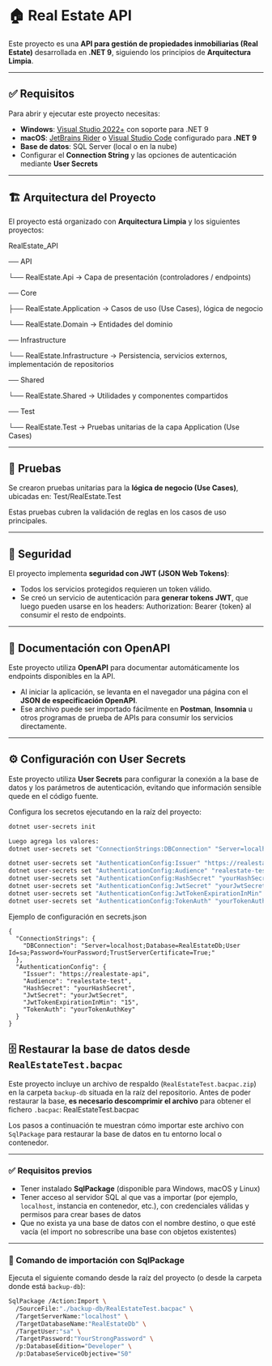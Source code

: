 # 🏠 Real Estate API

Este proyecto es una **API para gestión de propiedades inmobiliarias (Real Estate)** desarrollada en **.NET 9**, siguiendo los principios de **Arquitectura Limpia**.

---

## ✅ Requisitos

Para abrir y ejecutar este proyecto necesitas:

- **Windows**: [Visual Studio 2022+](https://visualstudio.microsoft.com/) con soporte para .NET 9  
- **macOS**: [JetBrains Rider](https://www.jetbrains.com/rider/) o [Visual Studio Code](https://code.visualstudio.com/) configurado para **.NET 9**  
- **Base de datos**: SQL Server (local o en la nube)  
- Configurar el **Connection String** y las opciones de autenticación mediante **User Secrets**

---

## 🏗️ Arquitectura del Proyecto

El proyecto está organizado con **Arquitectura Limpia** y los siguientes proyectos:

RealEstate_API

── API

   └── RealEstate.Api             → Capa de presentación (controladores / endpoints)
   
── Core

   ├── RealEstate.Application     → Casos de uso (Use Cases), lógica de negocio
   
   └── RealEstate.Domain          → Entidades del dominio
   
── Infrastructure

   └── RealEstate.Infrastructure  → Persistencia, servicios externos, implementación de repositorios
   
── Shared

   └── RealEstate.Shared          → Utilidades y componentes compartidos
   
── Test

   └── RealEstate.Test            → Pruebas unitarias de la capa Application (Use Cases)


---

## 🧪 Pruebas

Se crearon pruebas unitarias para la **lógica de negocio (Use Cases)**, ubicadas en: Test/RealEstate.Test

Estas pruebas cubren la validación de reglas en los casos de uso principales.

---

## 🔐 Seguridad

El proyecto implementa **seguridad con JWT (JSON Web Tokens)**:

- Todos los servicios protegidos requieren un token válido.  
- Se creó un servicio de autenticación para **generar tokens JWT**, que luego pueden usarse en los headers: Authorization: Bearer {token} al consumir el resto de endpoints.  

---


## 📘 Documentación con OpenAPI

Este proyecto utiliza **OpenAPI** para documentar automáticamente los endpoints disponibles en la API.  

- Al iniciar la aplicación, se levanta en el navegador una página con el **JSON de especificación OpenAPI**.  
- Ese archivo puede ser importado fácilmente en **Postman**, **Insomnia** u otros programas de prueba de APIs para consumir los servicios directamente.

---

## ⚙️ Configuración con User Secrets

Este proyecto utiliza **User Secrets** para configurar la conexión a la base de datos y los parámetros de autenticación, evitando que información sensible quede en el código fuente.

Configura los secretos ejecutando en la raíz del proyecto:

```bash
dotnet user-secrets init

Luego agrega los valores:
dotnet user-secrets set "ConnectionStrings:DBConnection" "Server=localhost;Database=RealEstateDb;User Id=sa;Password=YourPassword;TrustServerCertificate=True;"

dotnet user-secrets set "AuthenticationConfig:Issuer" "https://realestate-api"
dotnet user-secrets set "AuthenticationConfig:Audience" "realestate-test"
dotnet user-secrets set "AuthenticationConfig:HashSecret" "yourHashSecret"
dotnet user-secrets set "AuthenticationConfig:JwtSecret" "yourJwtSecret"
dotnet user-secrets set "AuthenticationConfig:JwtTokenExpirationInMin" "15"
dotnet user-secrets set "AuthenticationConfig:TokenAuth" "yourTokenAuthKey"
```

Ejemplo de configuración en secrets.json
```
{
  "ConnectionStrings": {
    "DBConnection": "Server=localhost;Database=RealEstateDb;User Id=sa;Password=YourPassword;TrustServerCertificate=True;"
  },
  "AuthenticationConfig": {
    "Issuer": "https://realestate-api",
    "Audience": "realestate-test",
    "HashSecret": "yourHashSecret",
    "JwtSecret": "yourJwtSecret",
    "JwtTokenExpirationInMin": "15",
    "TokenAuth": "yourTokenAuthKey"
  }
}
```

## 🗄️ Restaurar la base de datos desde `RealEstateTest.bacpac`

Este proyecto incluye un archivo de respaldo (`RealEstateTest.bacpac.zip`) en la carpeta `backup-db` situada en la raíz del repositorio.
Antes de poder restaurar la base, **es necesario descomprimir el archivo** para obtener el fichero `.bacpac`: RealEstateTest.bacpac

Los pasos a continuación te muestran cómo importar este archivo con `SqlPackage` para restaurar la base de datos en tu entorno local o contenedor.

---

### ✅ Requisitos previos

- Tener instalado **SqlPackage** (disponible para Windows, macOS y Linux)  
- Tener acceso al servidor SQL al que vas a importar (por ejemplo, `localhost`, instancia en contenedor, etc.), con credenciales válidas y permisos para crear bases de datos  
- Que no exista ya una base de datos con el nombre destino, o que esté vacía (el import no sobrescribe una base con objetos existentes)

---

### 🔧 Comando de importación con SqlPackage

Ejecuta el siguiente comando desde la raíz del proyecto (o desde la carpeta donde está `backup-db`):

```bash
SqlPackage /Action:Import \
  /SourceFile:"./backup-db/RealEstateTest.bacpac" \
  /TargetServerName:"localhost" \
  /TargetDatabaseName:"RealEstateDb" \
  /TargetUser:"sa" \
  /TargetPassword:"YourStrongPassword" \
  /p:DatabaseEdition="Developer" \
  /p:DatabaseServiceObjective="S0"
